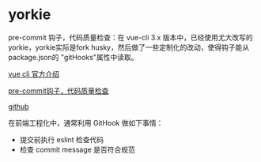 # yorkie

pre-commit 钩子，代码质量检查：在 vue-cli 3.x 版本中，已经使用尤大改写的yorkie，yorkie实际是fork husky，然后做了一些定制化的改动，使得钩子能从package.json的 "gitHooks"属性中读取。


[vue cli 官方介绍](https://cli.vuejs.org/zh/guide/cli-service.html#git-hook)

[pre-commit钩子，代码质量检查](https://github.com/ZSI2017/blog/issues/14)

[github](https://github.com/yyx990803/yorkie)

在前端工程化中，通常利用 GitHook 做如下事情：

- 提交前执行 eslint 检查代码
- 检查 commit message 是否符合规范